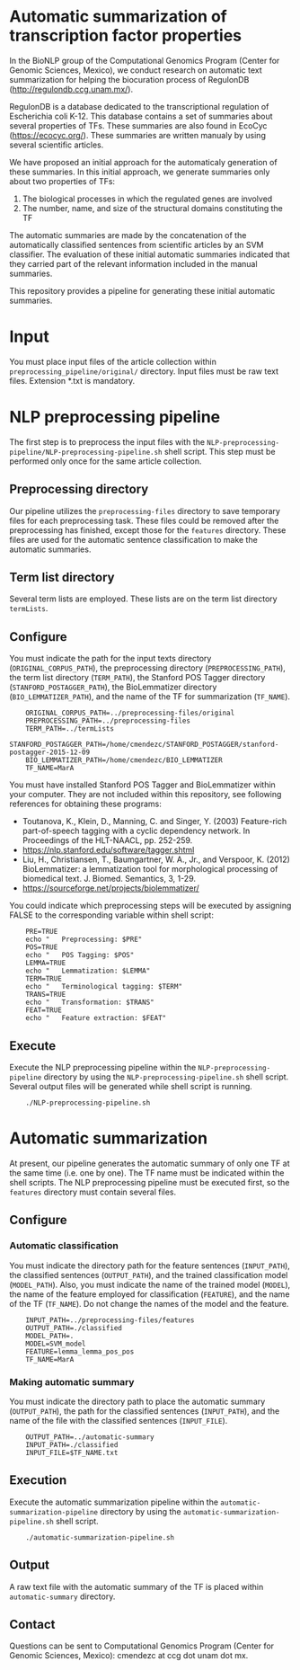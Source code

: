 # Automatic summarization of transcription factor properties

In the BioNLP group of the Computational Genomics Program (Center for Genomic Sciences, Mexico), we conduct research on automatic text summarization for helping the biocuration process of RegulonDB (http://regulondb.ccg.unam.mx/).

RegulonDB is a database dedicated to the transcriptional regulation of Escherichia coli K-12. This database contains a set of summaries about several properties of TFs. These summaries are also found in EcoCyc (https://ecocyc.org/). These summaries are written manualy by using several scientific articles.

We have proposed an initial approach for the automaticaly generation of these summaries. In this initial approach, we generate summaries only about two properties of TFs:
1.	The biological processes in which the regulated genes are involved
2.	The number, name, and size of the structural domains constituting the TF

The automatic summaries are made by the concatenation of the automatically classified sentences from scientific articles by an SVM classifier. The evaluation of these initial automatic summaries indicated that they carried part of the relevant information included in the manual summaries.
 
This repository provides a pipeline for generating these initial automatic summaries.

# Input
You must place input files of the article collection within `preprocessing_pipeline/original/` directory. Input files must be raw text files. Extension *.txt is mandatory.

# NLP preprocessing pipeline
The first step is to preprocess the input files with the `NLP-preprocessing-pipeline/NLP-preprocessing-pipeline.sh` shell script. This step must be performed only once for the same article collection.

## Preprocessing directory
Our pipeline utilizes the `preprocessing-files` directory to save temporary files for each preprocessing task. These files could be removed after the preprocessing has finished, except those for the `features` directory. These files are used for the automatic sentence classification to make the automatic summaries.

## Term list directory
Several term lists are employed. These lists are on the term list directory `termLists`.

## Configure
You must indicate the path for the input texts directory (`ORIGINAL_CORPUS_PATH`), the preprocessing directory (`PREPROCESSING_PATH`), the term list directory (`TERM_PATH`), the Stanford POS Tagger directory (`STANFORD_POSTAGGER_PATH`), the BioLemmatizer directory (`BIO_LEMMATIZER_PATH`), and the name of the TF for summarization (`TF_NAME`). 
```shell
    ORIGINAL_CORPUS_PATH=../preprocessing-files/original
    PREPROCESSING_PATH=../preprocessing-files
    TERM_PATH=../termLists
    STANFORD_POSTAGGER_PATH=/home/cmendezc/STANFORD_POSTAGGER/stanford-postagger-2015-12-09
    BIO_LEMMATIZER_PATH=/home/cmendezc/BIO_LEMMATIZER
    TF_NAME=MarA
```

You must have installed Stanford POS Tagger and BioLemmatizer within your computer. They are not included within this repository, see following references for obtaining these programs:
- Toutanova, K., Klein, D., Manning, C. and Singer, Y. (2003) Feature-rich part-of-speech tagging with a cyclic dependency network. In Proceedings of the HLT-NAACL, pp. 252-259.
- https://nlp.stanford.edu/software/tagger.shtml
- Liu, H., Christiansen, T., Baumgartner, W. A., Jr., and Verspoor, K. (2012) BioLemmatizer: a lemmatization tool for morphological processing of biomedical text. J. Biomed. Semantics, 3, 1-29.
- https://sourceforge.net/projects/biolemmatizer/

You could indicate which preprocessing steps will be executed by assigning FALSE to the corresponding variable within shell script:
```shell
    PRE=TRUE
    echo "   Preprocessing: $PRE"
    POS=TRUE
    echo "   POS Tagging: $POS"
    LEMMA=TRUE
    echo "   Lemmatization: $LEMMA"
    TERM=TRUE
    echo "   Terminological tagging: $TERM"
    TRANS=TRUE
    echo "   Transformation: $TRANS"
    FEAT=TRUE
    echo "   Feature extraction: $FEAT"
```

## Execute
Execute the NLP preprocessing pipeline within the `NLP-preprocessing-pipeline` directory by using the `NLP-preprocessing-pipeline.sh` shell script. Several output files will be generated while shell script is running.
```shell
    ./NLP-preprocessing-pipeline.sh
```

# Automatic summarization
At present, our pipeline generates the automatic summary of only one TF at the same time (i.e. one by one). The TF name must be indicated within the shell scripts. The NLP preprocessing pipeline must be executed first, so the `features` directory must contain several files.

## Configure

### Automatic classification
You must indicate the directory path for the feature sentences (`INPUT_PATH`), the classified sentences (`OUTPUT_PATH`), and the trained classification model (`MODEL_PATH`). Also, you must indicate the name of the trained model (`MODEL`), the name of the feature employed for classification (`FEATURE`), and the name of the TF (`TF_NAME`). Do not change the names of the model and the feature.
```shell
    INPUT_PATH=../preprocessing-files/features
    OUTPUT_PATH=./classified
    MODEL_PATH=.
    MODEL=SVM_model
    FEATURE=lemma_lemma_pos_pos
    TF_NAME=MarA
```

### Making automatic summary
You must indicate the directory path to place the automatic summary (`OUTPUT_PATH`), the path for the classified sentences (`INPUT_PATH`), and the name of the file with the classified sentences (`INPUT_FILE`).
```shell
    OUTPUT_PATH=../automatic-summary
    INPUT_PATH=./classified
    INPUT_FILE=$TF_NAME.txt
```

## Execution
Execute the automatic summarization pipeline within the `automatic-summarization-pipeline` directory by using the `automatic-summarization-pipeline.sh` shell script.
```shell
    ./automatic-summarization-pipeline.sh
```

## Output
A raw text file with the automatic summary of the TF is placed within `automatic-summary` directory.

## Contact
Questions can be sent to Computational Genomics Program (Center for Genomic Sciences, Mexico): cmendezc at ccg dot unam dot mx.

